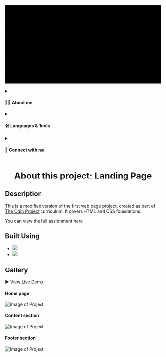 ![](https://github.com/hess-sabina/odin-recipes/blob/f44a312953869dc766052c26b64e21f813563995/wb%20header%20gif.gif)

<details>
<summary>
<b><h4>🚶‍♀️ About me<h4></b>
</summary><br>

<p align="left">Hey, I am S. I am self-taught Full Stack Web Developer from Germany with educational experience in Design, currently living in Belgium. I am excited about my future in tech, to start new projects and to get to know a new community. Let me know if you have further questions!
<br>
<br>

<p>⛰️ Current goal: Finish "The Odin Project"</p>
<p>🌱 Currently learning HTML, CSS, Node.js & JavaScript</p>
<p>🙂 I enjoy hiking, photography and playing videogames in my free time.</p>
<p>💬 If you have any question/feedback, please do not hesitate to reach out to me!</p>
 <p>⚡ Fun fact: My first line of code was not "Hello World!"</p>
    </p>
</details>
  
<details>
<summary>
<b><h4>🛠️ Languages & Tools<h4></b>
</summary><br>

<p align="left"> 
  <a href="https://www.gnu.org/software/bash/"><img src="https://img.shields.io/badge/shell-%2320232a.svg?style=for-the-badge&logo=shell&logoColor=FFFFFF" height="35"></a>
<a href="https://html.spec.whatwg.org/multipage/"><img src="https://img.shields.io/badge/html5-%2320232a.svg?style=for-the-badge&logo=html5&logoColor=FFFFFF" height="35"></a>
<a href="https://www.w3.org/Style/CSS/Overview.en.html"><img src="https://img.shields.io/badge/css3-%2320232a.svg?style=for-the-badge&logo=css3&logoColor=FFFFFF" height="35"></a>
<a href="https://www.javascript.com/"><img src="https://img.shields.io/badge/javascript-%2320232a.svg?style=for-the-badge&logo=javascript&logoColor=FFFFFF" height="35"></a>
  
<br>
  
<a href="https://git-scm.com/"><img src="https://img.shields.io/badge/git-%2320232a.svg?style=for-the-badge&logo=git&logoColor=FFFFFF" height="35"></a>
<a href="https://github.com/"><img src="https://img.shields.io/badge/github-%2320232a.svg?style=for-the-badge&logo=github&logoColor=FFFFFF" height="35"></a>
<a href="https://nodejs.org/en/"><img src="https://img.shields.io/badge/node.js-%2320232a.svg?style=for-the-badge&logo=node.js&logoColor=FFFFFF" height="35"></a>

</p>
</details>

<details>
<summary>
<b><h4>🤝 Connect with me</h4></b>
</summary>
 
 <p align="left"> 
  
   <a href="https://github.com/hess-sabina"><img src="https://img.shields.io/badge/github-%2320232a.svg?style=for-the-badge&logo=github&logoColor=FFFFFF" height="35"></a>
<a href="http://discordapp.com/users/970420809573224458"><img src="https://img.shields.io/badge/discord-%2320232a.svg?style=for-the-badge&logo=discord&logoColor=FFFFFF" height="35"></a>
</p>
</details>



<div align=center>
	<h1>About this project: Landing Page</h1>
</div>

## Description

This is a modified version of the first web page project, created as part of [The Odin Project](https://www.theodinproject.com/) curriculum. It covers HTML and CSS foundations.

You can view the full assignment [here](https://www.theodinproject.com/lessons/foundations-landing-page)

## Built Using

-   <img src="https://camo.githubusercontent.com/417adf5910d2018a75109c80a4924c12bb8f2e32c33bae23e7bb3e7b4fa5621d/68747470733a2f2f696d672e736869656c64732e696f2f62616467652f68746d6c352d2532333230323332612e7376673f7374796c653d666f722d7468652d6261646765266c6f676f3d68746d6c35266c6f676f436f6c6f723d464646464646">
-   <img src="https://camo.githubusercontent.com/a12493bbb5a82f025943b3dca15896656d8ce064a16a21686f26cb038799b120/68747470733a2f2f696d672e736869656c64732e696f2f62616467652f637373332d2532333230323332612e7376673f7374796c653d666f722d7468652d6261646765266c6f676f3d63737333266c6f676f436f6c6f723d464646464646">


## Gallery

▶️ <a href="" target="_blank">View Live Demo</a>

#### Home page

![Image of Project]()

#### Content section

![Image of Project]()

#### Footer section

![Image of Project]()


